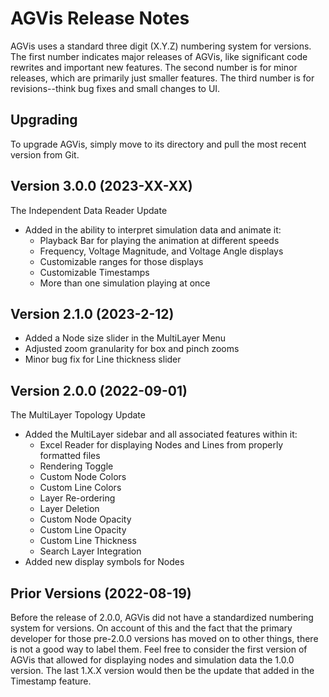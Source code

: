 
# AGVis Release Notes
AGVis uses a standard three digit (X.Y.Z) numbering system for versions. The first number indicates major releases of AGVis, like significant code rewrites and important new features. The second number is for minor releases, which are primarily just smaller features. The third number is for revisions--think bug fixes and small changes to UI.

## Upgrading
To upgrade AGVis, simply move to its directory and pull the most recent version from Git.

## Version 3.0.0 (2023-XX-XX)
The Independent Data Reader Update

- Added in the ability to interpret simulation data and animate it:
	- Playback Bar for playing the animation at different speeds
	- Frequency, Voltage Magnitude, and Voltage Angle displays
	- Customizable ranges for those displays
	- Customizable Timestamps
	- More than one simulation playing at once

## Version 2.1.0 (2023-2-12)
- Added a Node size slider in the MultiLayer Menu
- Adjusted zoom granularity for box and pinch zooms
- Minor bug fix for Line thickness slider

## Version 2.0.0 (2022-09-01)
The MultiLayer Topology Update

- Added the MultiLayer sidebar and all associated features within it:
	- Excel Reader for displaying Nodes and Lines from properly formatted files
	- Rendering Toggle
	- Custom Node Colors
	- Custom Line Colors
	- Layer Re-ordering
	- Layer Deletion
	- Custom Node Opacity
	- Custom Line Opacity
	- Custom Line Thickness
	- Search Layer Integration
- Added new display symbols for Nodes

## Prior Versions (2022-08-19)
Before the release of 2.0.0, AGVis did not have a standardized numbering system for versions. On account of this and the fact that the primary developer for those pre-2.0.0 versions has moved on to other things, there is not a good way to label them. Feel free to consider the first version of AGVis that allowed for displaying nodes and simulation data the 1.0.0 version. The last 1.X.X version would then be the update that added in the Timestamp feature.

 
